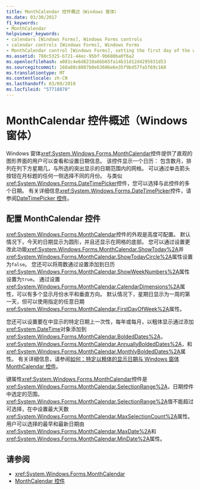 ```yaml
---
title: MonthCalendar 控件概述（Windows 窗体）
ms.date: 03/30/2017
f1_keywords:
- MonthCalendar
helpviewer_keywords:
- calendars [Windows Forms], Windows Forms controls
- calendar controls [Windows Forms], Windows Forms
- MonthCalendar control [Windows Forms], setting the first day of the week
ms.assetid: 788c5325-b721-44ec-95bf-9b680ba0f6a2
ms.openlocfilehash: a081c4e6d8210a6bb65fa14b31d12d4295931d53
ms.sourcegitcommit: 160a88c8087b0e63606e6e35f9bd57fa5f69c168
ms.translationtype: MT
ms.contentlocale: zh-CN
ms.lasthandoff: 03/09/2019
ms.locfileid: "57718878"
---
```

# <a name="monthcalendar-control-overview-windows-forms"></a>MonthCalendar 控件概述（Windows 窗体）
Windows 窗体<xref:System.Windows.Forms.MonthCalendar>控件提供了直观的图形界面的用户可以查看和设置日期信息。 该控件显示一个日历： 包含数月，排列在列下方星期几，与所选的突出显示的日期范围内的网格。 可以通过单击箭头按钮在月标题的任何一侧选择不同的月份。 与类似<xref:System.Windows.Forms.DateTimePicker>控件，您可以选择与此控件的多个日期。 有关详细信息<xref:System.Windows.Forms.DateTimePicker>控件，请参阅[DateTimePicker 控件](datetimepicker-control-windows-forms.md)。  
  
## <a name="configuring-the-monthcalendar-control"></a>配置 MonthCalendar 控件  
 <xref:System.Windows.Forms.MonthCalendar>控件的外观是高度可配置。 默认情况下，今天的日期显示为圆形，并且还显示在网格的底部。 您可以通过设置更改此功能<xref:System.Windows.Forms.MonthCalendar.ShowToday%2A>并<xref:System.Windows.Forms.MonthCalendar.ShowTodayCircle%2A>属性设置为`false`。 您还可以将周数通过设置添加到日历<xref:System.Windows.Forms.MonthCalendar.ShowWeekNumbers%2A>属性设置为`true`。 通过设置<xref:System.Windows.Forms.MonthCalendar.CalendarDimensions%2A>属性，可以有多个显示月份水平和垂直方向。 默认情况下，星期日显示为一周的第一天，但可以使用指定的任意日期<xref:System.Windows.Forms.MonthCalendar.FirstDayOfWeek%2A>属性。  
  
 您还可以设置要在中显示的特定日期上一次性，每年或每月，以粗体显示通过添加<xref:System.DateTime>对象添加到<xref:System.Windows.Forms.MonthCalendar.BoldedDates%2A>， <xref:System.Windows.Forms.MonthCalendar.AnnuallyBoldedDates%2A>，和<xref:System.Windows.Forms.MonthCalendar.MonthlyBoldedDates%2A>属性。 有关详细信息，请参阅[如何：特定以粗体的显示日期与 Windows 窗体 MonthCalendar 控件](display-specific-days-in-bold-with-wf-monthcalendar-control.md)。  
  
 键属性<xref:System.Windows.Forms.MonthCalendar>控件是<xref:System.Windows.Forms.MonthCalendar.SelectionRange%2A>，日期控件中选定的范围。 <xref:System.Windows.Forms.MonthCalendar.SelectionRange%2A>值不能超过可选择，在中设置最大天数<xref:System.Windows.Forms.MonthCalendar.MaxSelectionCount%2A>属性。 用户可以选择的最早和最新日期由<xref:System.Windows.Forms.MonthCalendar.MaxDate%2A>和<xref:System.Windows.Forms.MonthCalendar.MinDate%2A>属性。  
  
## <a name="see-also"></a>请参阅
- <xref:System.Windows.Forms.MonthCalendar>
- [MonthCalendar 控件](monthcalendar-control-windows-forms.md)
